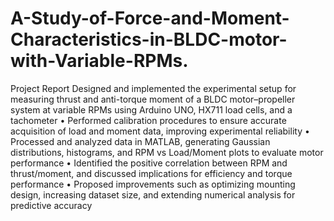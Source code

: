 # A-Study-of-Force-and-Moment-Characteristics-in-BLDC-motor-with-Variable-RPMs.
Project Report
Designed and implemented the experimental setup for measuring thrust and anti-torque moment of a BLDC motor–propeller system at
variable RPMs using Arduino UNO, HX711 load cells, and a tachometer
• Performed calibration procedures to ensure accurate acquisition of load and moment data, improving experimental reliability
• Processed and analyzed data in MATLAB, generating Gaussian distributions, histograms, and RPM vs Load/Moment plots to evaluate motor
performance
• Identified the positive correlation between RPM and thrust/moment, and discussed implications for efficiency and torque performance
• Proposed improvements such as optimizing mounting design, increasing dataset size, and extending numerical analysis for predictive accuracy
